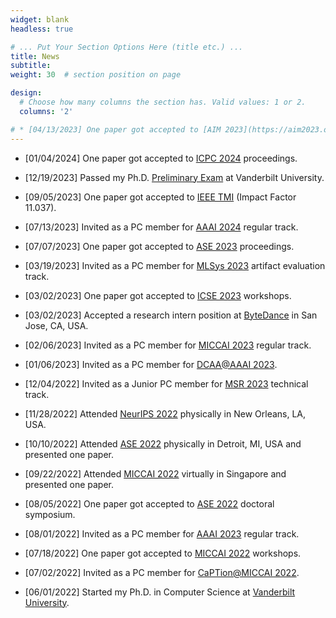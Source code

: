 ```yaml
---
widget: blank
headless: true

# ... Put Your Section Options Here (title etc.) ...
title: News
subtitle:
weight: 30  # section position on page

design:
  # Choose how many columns the section has. Valid values: 1 or 2.
  columns: '2'

# * [04/13/2023] One paper got accepted to [AIM 2023](https://aim2023.org/) focused section.
---
```


* [01/04/2024] One paper got accepted to [ICPC 2024](https://conf.researchr.org/home/icpc-2024) proceedings.

* [12/19/2023] Passed my Ph.D. [Preliminary Exam](https://engineering.vanderbilt.edu/cs/Graduate/CSExamination.php) at Vanderbilt University.

* [09/05/2023] One paper got accepted to [IEEE TMI](https://ieeexplore.ieee.org/xpl/RecentIssue.jsp?punumber=42) (Impact Factor 11.037).

* [07/13/2023] Invited as a PC member for [AAAI 2024](https://aaai.org/Conferences/AAAI-24/) regular track.

* [07/07/2023] One paper got accepted to [ASE 2023](https://conf.researchr.org/home/ase-2023) proceedings. 

* [03/19/2023] Invited as a PC member for [MLSys 2023](https://mlsys.org/Conferences/2023) artifact evaluation track.

* [03/02/2023] One paper got accepted to [ICSE 2023](https://conf.researchr.org/home/icse-2023) workshops.

* [03/02/2023] Accepted a research intern position at [ByteDance](https://www.bytedance.com/en/) in San Jose, CA, USA.

* [02/06/2023] Invited as a PC member for [MICCAI 2023](https://conferences.miccai.org/2023/en/) regular track.

* [01/06/2023] Invited as a PC member for [DCAA@AAAI 2023](https://ncsu-dk-lab.github.io/workshops/dcaa@2023/).

* [12/04/2022] Invited as a Junior PC member for [MSR 2023](https://conf.researchr.org/track/msr-2023/msr-2023-technical-papers) technical track.

* [11/28/2022] Attended [NeurIPS 2022](https://nips.cc/) physically in New Orleans, LA, USA.

* [10/10/2022] Attended [ASE 2022](https://conf.researchr.org/home/ase-2022) physically in Detroit, MI, USA and presented one paper.

* [09/22/2022] Attended [MICCAI 2022](https://conferences.miccai.org/2022/en/) virtually in Singapore and presented one paper.

* [08/05/2022] One paper got accepted to [ASE 2022](https://conf.researchr.org/home/ase-2022) doctoral symposium.

* [08/01/2022] Invited as a PC member for [AAAI 2023](https://aaai.org/Conferences/AAAI-23/) regular track.

* [07/18/2022] One paper got accepted to [MICCAI 2022](https://conferences.miccai.org/2022/en/) workshops.

* [07/02/2022] Invited as a PC member for [CaPTion@MICCAI 2022](https://conferences.miccai.org/2022/en/).

* [06/01/2022] Started my Ph.D. in Computer Science at [Vanderbilt University](https://www.vanderbilt.edu/).